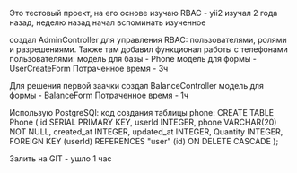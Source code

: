 Это тестовый проект, на его основе изучаю RBAC - yii2 изучал 2 года назад, неделю назад начал вспоминать изученное

создал AdminController для управления RBAC: пользователями, ролями и разрешениями. 
Также там добавил функционал работы с телефонами пользователями:
модель для базы - Phone
модель для формы - UserCreateForm
Потраченное время - 3ч

Для решения первой заачки создал BalanceController
модель для формы - BalanceForm
Потраченное время - 1ч

Использую PostgreSQl:
код создания таблицы phone:
CREATE TABLE Phone
(
    id SERIAL PRIMARY KEY,
    userId INTEGER,
    phone VARCHAR(20)  NOT NULL,
	created_at INTEGER, 
	updated_at INTEGER,
    Quantity INTEGER,
     FOREIGN KEY (userId) REFERENCES "user" (id) ON DELETE CASCADE
);

Залить на GIT - ушло 1 час
